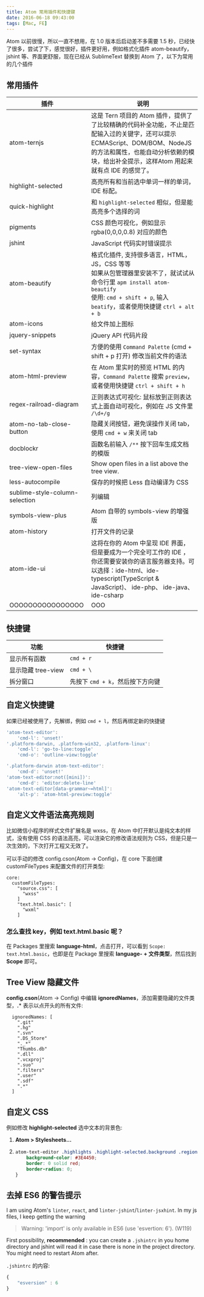 ```yaml
---
title: Atom 常用插件和快捷键
date: 2016-06-18 09:43:00
tags: [Mac, FE]
---
```


Atom 以前很慢，所以一直不想用，在 1.0 版本后启动差不多需要 1.5 秒，已经快了很多，尝试了下，感觉很好，插件更好用，例如格式化插件 atom-beautify，jshint 等、界面更舒服，现在已经从 SublimeText 替换到 Atom 了，以下为常用的几个插件

<!--more-->

## 常用插件

| 插件                             | 说明                                       |
| ------------------------------ | ---------------------------------------- |
| atom-ternjs                    | 这是 Tern 项目的 Atom 插件，提供了了比较精确的代码补全功能，不止是匹配输入过的关键字，还可以提示 ECMAScript、DOM/BOM、NodeJS 的方法和属性，也能自动分析依赖的模块，给出补全提示，这样Atom 用起来就有点 IDE 的感觉了。 |
| highlight-selected             | 高亮所有和当前选中单词一样的单词，IDE 标配。                 |
| quick-highlight                | 和 `highlight-selected` 相似，但是能高亮多个选择的词    |
| pigments                       | CSS 颜色可视化，例如显示 rgba(0,0,0,0.8) 对应的颜色     |
| jshint                         | JavaScript 代码实时错误提示                      |
| atom-beautify                  | 格式化插件, 支持很多语言，HTML，JS，CSS 等等<br>如果从包管理器里安装不了，就试试从命令行里 `apm install atom-beautify`<br>使用: `cmd + shift + p`, 输入 `beatify`，或者使用快捷键 `ctrl + alt + b` |
| atom-icons                     | 给文件加上图标                                  |
| jquery-snippets                | jQuery API 代码片段                          |
| set-syntax                     | 方便的使用 `Command Palette` (cmd + shift + p 打开) 修改当前文件的语法 |
| atom-html-preview              | 在 Atom 里实时的预览 HTML 的内容，`Command Palette` 搜索 `preview`，或者使用快捷键 `ctrl + shift + h` |
| regex-railroad-diagram         | 正则表达式可视化: 鼠标放到正则表达式上面自动可视化，例如在 JS 文件里 `/\d+/g` |
| atom-no-tab-close-button       | 隐藏关闭按钮，避免误操作关闭 tab，使用 `cmd + w` 来关闭 tab  |
| docblockr                      | 函数名前输入 `/**` 按下回车生成文档的模版                 |
| tree-view-open-files           | Show open files in a list above the tree view. |
| less-autocompile               | 保存的时候把 Less 自动编译为 CSS                    |
| sublime-style-column-selection | 列编辑                                      |
| symbols-view-plus              | Atom 自带的 symbols-view 的增强版               |
| atom-history                   | 打开文件的记录                                  |
| atom-ide-ui                    | 这将在你的 Atom 中呈现 IDE 界面，但是要成为一个完全可工作的 IDE ，你还需要安装你的语言服务器支持。可以选择：ide-html、ide-typescript(TypeScript & JavaScript)、 ide-php、 ide-java、 ide-csharp |
| OOOOOOOOOOOOOOOO               | OOO                                      |

## 快捷键

| 功能             | 快捷键                   |
| -------------- | --------------------- |
| 显示所有函数         | `cmd + r`             |
| 显示隐藏 tree-view | `cmd + \`             |
| 拆分窗口           | 先按下 `cmd + k`，然后按下方向键 |

## 自定义快捷键

如果已经被使用了，先解绑，例如 `cmd + l`，然后再绑定新的快捷键

```js
'atom-text-editor':
    'cmd-l': 'unset!'
'.platform-darwin, .platform-win32, .platform-linux':
    'cmd-l': 'go-to-line:toggle'
    'cmd-o': 'outline-view:toggle'

'.platform-darwin atom-text-editor':
    'cmd-d': 'unset!'
'atom-text-editor:not([mini])':
    'cmd-d': 'editor:delete-line'
'atom-text-editor[data-grammar~=html]':
    'alt-p': 'atom-html-preview:toggle'
```

## 自定义文件语法高亮规则

比如微信小程序的样式文件扩展名是 wxss，在 Atom 中打开默认是纯文本的样式，没有使用 CSS 的语法高亮，可以渲染它的修改语法规则为 CSS，但是只是一次生效的，下次打开工程又无效了。

可以手动的修改 config.cson(Atom -> Config)，在 core 下面创建 customFileTypes 来配置文件的打开类型:

```properties
core:
  customFileTypes:
    "source.css": [
      "wxss"
    ]
    "text.html.basic": [
      "wxml"
    ]
```

### 怎么查找 key，例如 text.html.basic 呢？

在 Packages 里搜索 **language-html**，点击打开，可以看到 `Scope: text.html.basic`，也即是在 Package 里搜索 **language- + 文件类型**，然后找到 **Scope** 即可。

## Tree View 隐藏文件

**config.cson**(Atom -> Config) 中编辑 **ignoredNames**，添加需要隐藏的文件类型，**.*** 表示以点开头的所有文件:

```
  ignoredNames: [
    ".git"
    ".hg"
    ".svn"
    ".DS_Store"
    "._*"
    "Thumbs.db"
    ".dll"
    ".vcxproj"
    ".suo"
    ".filters"
    ".user"
    ".sdf"
    ".*"
  ]
```

## 自定义 CSS

例如修改 **highlight-selected** 选中文本的背景色:

1. **Atom > Stylesheets...**

2. ```css
   atom-text-editor .highlights .highlight-selected.background .region {
       background-color: #3E4450;
       border: 0 solid red;
       border-radius: 0;
   }
   ```


## 去掉 ES6 的警告提示

I am using Atom's `linter`, `react`, and `linter-jshint`/`linter-jsxhint`. In my js files, I keep getting the warning

> Warning: 'import' is only available in ES6 (use 'esvertion: 6'). (W119)

First possibility, **recommended** : you can create a `.jshintrc` in you home directory and jshint will read it in case there is none in the project directory. You might need to restart Atom after.

`.jshintrc` 的内容:

```js
{
    "esversion" : 6
}
```

